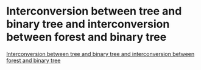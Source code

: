 # Interconversion between tree and binary tree and interconversion between forest and binary tree
[Interconversion between tree and binary tree and interconversion between forest and binary tree](https://aiwithcloud.com/2022/09/15/interconversion_between_tree_and_binary_tree_and_interconversion_between_forest_and_binary_tree/)